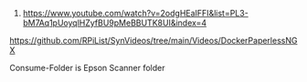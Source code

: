 1. https://www.youtube.com/watch?v=2odgHEaIFFI&list=PL3-bM7Aq1pUoyqlHZyfBU9pMeBBUTK8UI&index=4

https://github.com/RPiList/SynVideos/tree/main/Videos/DockerPaperlessNGX

Consume-Folder is Epson Scanner folder